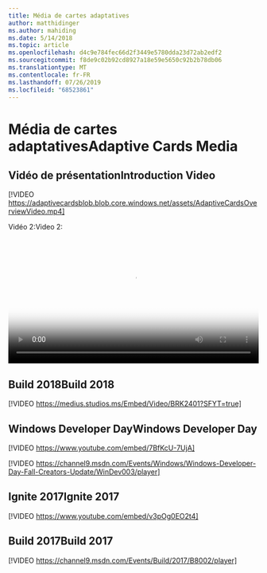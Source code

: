 ```yaml
---
title: Média de cartes adaptatives
author: matthidinger
ms.author: mahiding
ms.date: 5/14/2018
ms.topic: article
ms.openlocfilehash: d4c9e784fec66d2f3449e5780dda23d72ab2edf2
ms.sourcegitcommit: f8de9c02b92cd8927a18e59e5650c92b2b78db06
ms.translationtype: MT
ms.contentlocale: fr-FR
ms.lasthandoff: 07/26/2019
ms.locfileid: "68523861"
---
```

# <a name="adaptive-cards-media"></a><span data-ttu-id="926ff-102">Média de cartes adaptatives</span><span class="sxs-lookup"><span data-stu-id="926ff-102">Adaptive Cards Media</span></span>


## <a name="introduction-video"></a><span data-ttu-id="926ff-103">Vidéo de présentation</span><span class="sxs-lookup"><span data-stu-id="926ff-103">Introduction Video</span></span>

[!VIDEO https://adaptivecardsblob.blob.core.windows.net/assets/AdaptiveCardsOverviewVideo.mp4]

<span data-ttu-id="926ff-104">Vidéo 2:</span><span class="sxs-lookup"><span data-stu-id="926ff-104">Video 2:</span></span>

<video controls width="100%" poster="../content/videoposter.png">
    <source src="https://adaptivecardsblob.blob.core.windows.net/assets/AdaptiveCardsOverviewVideo.mp4" type="video/mp4">
</video>

## <a name="build-2018"></a><span data-ttu-id="926ff-105">Build 2018</span><span class="sxs-lookup"><span data-stu-id="926ff-105">Build 2018</span></span>

[!VIDEO https://medius.studios.ms/Embed/Video/BRK2401?SFYT=true]

## <a name="windows-developer-day"></a><span data-ttu-id="926ff-106">Windows Developer Day</span><span class="sxs-lookup"><span data-stu-id="926ff-106">Windows Developer Day</span></span>

[!VIDEO https://www.youtube.com/embed/7BfKcU-7UjA]

[!VIDEO https://channel9.msdn.com/Events/Windows/Windows-Developer-Day-Fall-Creators-Update/WinDev003/player]

## <a name="ignite-2017"></a><span data-ttu-id="926ff-107">Ignite 2017</span><span class="sxs-lookup"><span data-stu-id="926ff-107">Ignite 2017</span></span>

[!VIDEO https://www.youtube.com/embed/v3pOg0EO2t4]

## <a name="build-2017"></a><span data-ttu-id="926ff-108">Build 2017</span><span class="sxs-lookup"><span data-stu-id="926ff-108">Build 2017</span></span> 

[!VIDEO https://channel9.msdn.com/Events/Build/2017/B8002/player]

